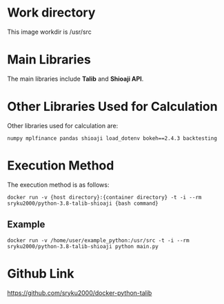 # Work directory
This image workdir is /usr/src

# Main Libraries
The main libraries include **Talib** and **Shioaji API**.

# Other Libraries Used for Calculation
Other libraries used for calculation are:
```
numpy mplfinance pandas shioaji load_dotenv bokeh==2.4.3 backtesting
```
# Execution Method
The execution method is as follows:
```
docker run -v {host directory}:{container directory} -t -i --rm sryku2000/python-3.8-talib-shioaji {bash command}
```
## Example
```
docker run -v /home/user/example_python:/usr/src -t -i --rm sryku2000/python-3.8-talib-shioaji python main.py
```

# Github Link
https://github.com/sryku2000/docker-python-talib

